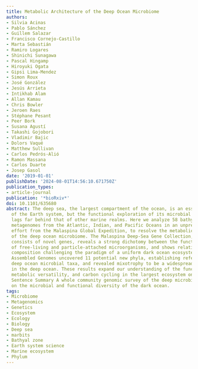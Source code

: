 ```yaml
---
title: Metabolic Architecture of the Deep Ocean Microbiome
authors:
- Silvia Acinas
- Pablo Sánchez
- Guillem Salazar
- Francisco Cornejo-Castillo
- Marta Sebastián
- Ramiro Logares
- Shinichi Sunagawa
- Pascal Hingamp
- Hiroyuki Ogata
- Gipsi Lima-Mendez
- Simon Roux
- José González
- Jesús Arrieta
- Intikhab Alam
- Allan Kamau
- Chris Bowler
- Jeroen Raes
- Stéphane Pesant
- Peer Bork
- Susana Agustí
- Takashi Gojobori
- Vladimir Bajic
- Dolors Vaqué
- Matthew Sullivan
- Carlos Pedrós-Alió
- Ramon Massana
- Carlos Duarte
- Josep Gasol
date: '2019-01-01'
publishDate: '2024-08-01T14:56:10.671750Z'
publication_types:
- article-journal
publication: '*bioRxiv*'
doi: 10.1101/635680
abstract: The deep sea, the largest compartment of the ocean, is an essential component
  of the Earth system, but the functional exploration of its microbial communities
  lags far behind that of other marine realms. Here we analyze 58 bathypelagic microbial
  metagenomes from the Atlantic, Indian, and Pacific Oceans in an unprecedented sampling
  effort from the Malaspina Global Expedition, to resolve the metabolic architecture
  of the deep ocean microbiome. The Malaspina Deep-Sea Gene Collection, 71% of which
  consists of novel genes, reveals a strong dichotomy between the functional traits
  of free-living and particle-attached microorganisms, and shows relatively patchy
  composition challenging the paradigm of a uniform dark ocean ecosystem. Metagenome
  Assembled Genomes uncovered 11 potential new phyla, establishing references for
  deep ocean microbial taxa, and revealed mixotrophy to be a widespread trophic strategy
  in the deep ocean. These results expand our understanding of the functional diversity,
  metabolic versatility, and carbon cycling in the largest ecosystem on Earth.One
  Sentence Summary A whole community genomic survey of the deep microbiome sheds light
  on the microbial and functional diversity of the dark ocean.
tags:
- Microbiome
- Metagenomics
- Genetics
- Ecosystem
- Ecology
- Biology
- Deep sea
- marbits
- Bathyal zone
- Earth system science
- Marine ecosystem
- Phylum
---
```

